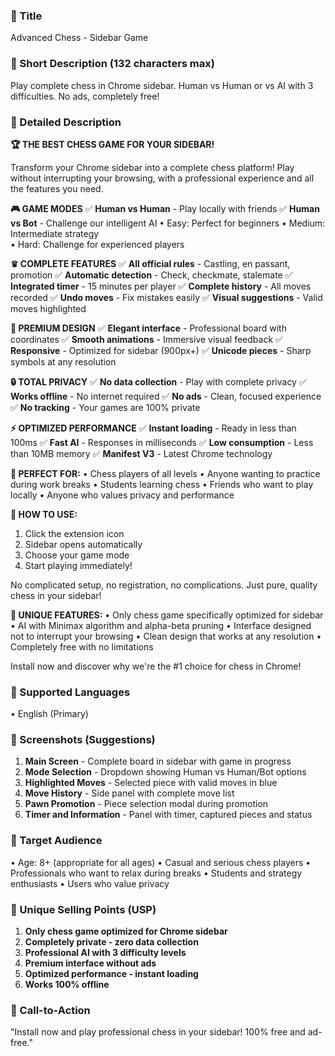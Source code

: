 ### 📝 Title
Advanced Chess - Sidebar Game

### 📝 Short Description (132 characters max)
Play complete chess in Chrome sidebar. Human vs Human or vs AI with 3 difficulties. No ads, completely free!

### 📝 Detailed Description

**🏆 THE BEST CHESS GAME FOR YOUR SIDEBAR!**

Transform your Chrome sidebar into a complete chess platform! Play without interrupting your browsing, with a professional experience and all the features you need.

**🎮 GAME MODES**
✅ **Human vs Human** - Play locally with friends
✅ **Human vs Bot** - Challenge our intelligent AI
• Easy: Perfect for beginners
• Medium: Intermediate strategy  
• Hard: Challenge for experienced players

**♛ COMPLETE FEATURES**
✅ **All official rules** - Castling, en passant, promotion
✅ **Automatic detection** - Check, checkmate, stalemate
✅ **Integrated timer** - 15 minutes per player
✅ **Complete history** - All moves recorded
✅ **Undo moves** - Fix mistakes easily
✅ **Visual suggestions** - Valid moves highlighted

**🎨 PREMIUM DESIGN**
✅ **Elegant interface** - Professional board with coordinates
✅ **Smooth animations** - Immersive visual feedback
✅ **Responsive** - Optimized for sidebar (900px+)
✅ **Unicode pieces** - Sharp symbols at any resolution

**🔒 TOTAL PRIVACY**
✅ **No data collection** - Play with complete privacy
✅ **Works offline** - No internet required
✅ **No ads** - Clean, focused experience
✅ **No tracking** - Your games are 100% private

**⚡ OPTIMIZED PERFORMANCE**
✅ **Instant loading** - Ready in less than 100ms
✅ **Fast AI** - Responses in milliseconds
✅ **Low consumption** - Less than 10MB memory
✅ **Manifest V3** - Latest Chrome technology

**🎯 PERFECT FOR:**
• Chess players of all levels
• Anyone wanting to practice during work breaks
• Students learning chess
• Friends who want to play locally
• Anyone who values privacy and performance

**🚀 HOW TO USE:**
1. Click the extension icon
2. Sidebar opens automatically
3. Choose your game mode
4. Start playing immediately!

No complicated setup, no registration, no complications. Just pure, quality chess in your sidebar!

**🏅 UNIQUE FEATURES:**
• Only chess game specifically optimized for sidebar
• AI with Minimax algorithm and alpha-beta pruning
• Interface designed not to interrupt your browsing
• Clean design that works at any resolution
• Completely free with no limitations

Install now and discover why we're the #1 choice for chess in Chrome!

### 📝 Supported Languages
• English (Primary)

### 📝 Screenshots (Suggestions)
1. **Main Screen** - Complete board in sidebar with game in progress
2. **Mode Selection** - Dropdown showing Human vs Human/Bot options
3. **Highlighted Moves** - Selected piece with valid moves in blue
4. **Move History** - Side panel with complete move list
5. **Pawn Promotion** - Piece selection modal during promotion
6. **Timer and Information** - Panel with timer, captured pieces and status

### 📝 Target Audience
• Age: 8+ (appropriate for all ages)
• Casual and serious chess players
• Professionals who want to relax during breaks
• Students and strategy enthusiasts
• Users who value privacy

### 📝 Unique Selling Points (USP)
1. **Only chess game optimized for Chrome sidebar**
2. **Completely private - zero data collection**
3. **Professional AI with 3 difficulty levels**
4. **Premium interface without ads**
5. **Optimized performance - instant loading**
6. **Works 100% offline**

### 📝 Call-to-Action
"Install now and play professional chess in your sidebar! 100% free and ad-free."


